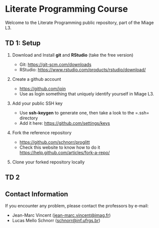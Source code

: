 # Literate Programming Course

Welcome to the Literate Programming public repository, part of the Miage L3.

## TD 1: Setup

1. Download and Install **git** and **RStudio** (take the free version)
   - Git: https://git-scm.com/downloads
   - RStudio: https://www.rstudio.com/products/rstudio/download/

2. Create a github account
   - https://github.com/join
   - Use as login something that uniquely identify yourself in Miage L3.

3. Add your public SSH key
   - Use **ssh-keygen** to generate one, then take a look to the =.ssh= directory
   - Add it here: https://github.com/settings/keys

2. Fork the reference repository
   - https://github.com/schnorr/proglitt
   - Check this website to know how to do it
     https://help.github.com/articles/fork-a-repo/

3. Clone your forked repository locally

## TD 2

## Contact Information

If you encounter any problem, please contact the professors by e-mail:
- Jean-Marc Vincent (jean-marc.vincent@imag.fr)
- Lucas Mello Schnorr (schnorr@inf.ufrgs.br)
